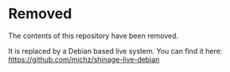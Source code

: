 Removed
=======

The contents of this repository have been removed.

It is replaced by a Debian based live system.
You can find it here:
https://github.com/michz/shinage-live-debian

